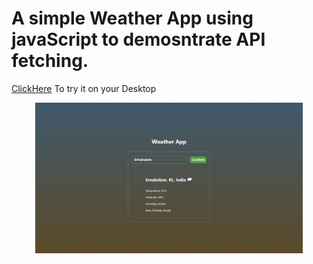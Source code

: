 # A simple Weather App using javaScript to demosntrate API fetching.
<a href="https://sreekesh-k.github.io/WeatherApp/">ClickHere</a> To try it on your Desktop
      
<p align="center"><img src="Screenshot.png" width = 85% ></p>
